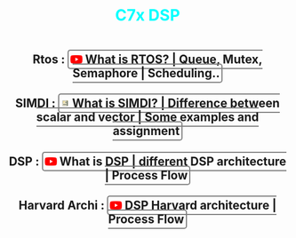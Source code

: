 <h1 style="color: cyan; margin: 50px; text-align: center;"><b>C7x DSP</b></h1>

<h2 style="text-align: center;">
    Rtos : 
    <a href="https://www.youtube.com/watch?v=F321087yYy4&list=PLEBQazB0HUyQ4hAPU1cJED6t3DU0h34bz" 
       style="border: 2px solid grey; border-radius: 5px; padding: 3px; text-decoration: none;">
        <img src="yt.png" style="height: 15px;"> 
        What is RTOS? | Queue, Mutex, Semaphore | Scheduling..
    </a>
</h2>

<h2 style="text-align: center;">
    SIMDI : 
    <a href="https://ftp.cvut.cz/kernel/people/geoff/cell/ps3-linux-docs/CellProgrammingTutorial/BasicsOfSIMDProgramming.html" 
       style="border: 2px solid grey; border-radius: 5px; padding: 3px; text-decoration: none;">
        <img src="aa.png" style="height: 15px;"> 
        What is SIMDI? | Difference between scalar and vector | Some examples and assignment
    </a>
</h2>

<h2 style="text-align: center;">
    DSP : 
    <a href="https://www.geeksforgeeks.org/what-is-digital-signal-processing/" 
       style="border: 2px solid grey; border-radius: 5px; padding: 3px; text-decoration: none;">
        <img src="yt.png" style="height: 15px;"> 
        What is DSP | different DSP architecture | Process Flow
    </a>
</h2>

<h2 style="text-align: center;">
    Harvard Archi : 
    <a href="https://www.youtube.com/watch?v=fcqazBlG_dI" 
       style="border: 2px solid grey; border-radius: 5px; padding: 3px; text-decoration: none;">
        <img src="yt.png" style="height: 15px;"> 
        DSP Harvard architecture | Process Flow
    </a>
</h2>
